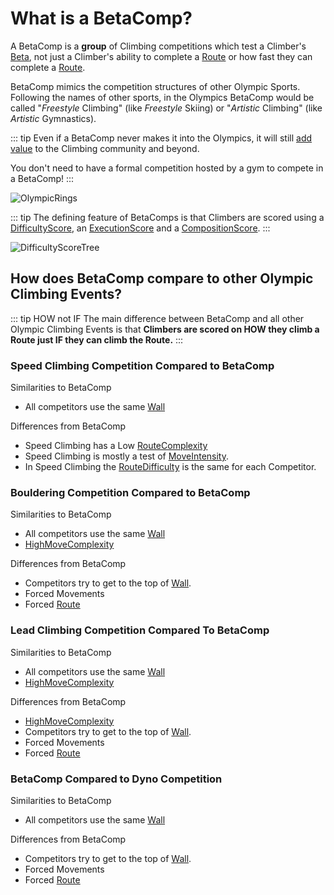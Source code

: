 # What is a BetaComp?

A BetaComp is a **group** of Climbing competitions which test a Climber's [Beta](/guide/What/WhatBeta), not just a Climber's ability to complete a [Route](/reference/Route/RouteOverview) or how fast they can complete a [Route](/reference/Route/RouteOverview).

BetaComp mimics the competition structures of other Olympic Sports. Following the names of other  sports, in the Olympics BetaComp would be called "*Freestyle* Climbing" (like *Freestyle* Skiing) or "*Artistic* Climbing" (like *Artistic* Gymnastics).


::: tip Even if a BetaComp never makes it into the Olympics, it will still [add value](/guide/Why/AddValue) to the Climbing community and beyond.

You don't need to have a formal competition hosted by a gym to compete in a BetaComp! 
:::

![OlympicRings](/OlympicRings.png)

::: tip The defining feature of BetaComps is that Climbers are scored using a [DifficultyScore](/reference/Scoring/Difficulty/Overview), an [ExecutionScore](/reference/Scoring/Execution/Overview) and a [CompositionScore](/reference/Scoring/Composition/Overview).
:::


![DifficultyScoreTree](/DifficultyScoreTree.png)

## How does BetaComp compare to other Olympic Climbing Events?

::: tip HOW not IF
The main difference between BetaComp and all other Olympic Climbing Events is that **Climbers are scored on HOW they climb a Route  just IF they can climb the Route.**
:::


<!-- These should all be InstaSquares -->

### Speed Climbing Competition Compared to BetaComp  

Similarities to BetaComp
- All competitors use the same [Wall](/reference/Environment/EnvironmentOverview)


Differences from BetaComp
- Speed Climbing has a Low [RouteComplexity](/reference/Scoring/Difficulty/RouteDifficulty/RouteComplexity)
- Speed Climbing is mostly a test of [MoveIntensity](/reference/Scoring/Difficulty/MoveDifficulty/MoveIntensity).
- In Speed Climbing the [RouteDifficulty](/reference/Scoring/Difficulty/RouteDifficulty/Overview) is the same for each Competitor.



### Bouldering Competition Compared to BetaComp

Similarities to BetaComp
- All competitors use the same [Wall](/reference/Environment/EnvironmentOverview) 
- [HighMoveComplexity](/reference/Scoring/Difficulty/MoveDifficulty/MoveComplexity)


Differences from BetaComp
- Competitors try to get to the top of [Wall](/reference/Environment/EnvironmentOverview).
- Forced Movements
- Forced [Route](/reference/Route/RouteOverview)

### Lead Climbing Competition Compared To BetaComp 

Similarities to BetaComp
- All competitors use the same [Wall](/reference/Environment/EnvironmentOverview)
- [HighMoveComplexity](/reference/Scoring/Difficulty/MoveDifficulty/MoveComplexity)


Differences from BetaComp
- [HighMoveComplexity](/reference/Scoring/Difficulty/MoveDifficulty/MoveComplexity)
- Competitors try to get to the top of [Wall](/reference/Environment/EnvironmentOverview).
- Forced Movements
- Forced [Route](/reference/Route/RouteOverview)

### BetaComp Compared to Dyno Competition

Similarities to BetaComp
- All competitors use the same [Wall](/reference/Environment/EnvironmentOverview)

Differences from BetaComp
- Competitors try to get to the top of [Wall](/reference/Environment/EnvironmentOverview).
- Forced Movements
- Forced [Route](/reference/Route/RouteOverview)





